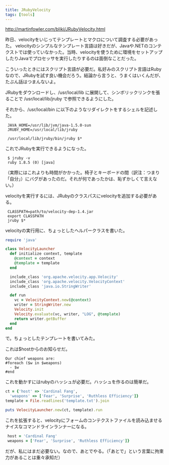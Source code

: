 ```yaml
---
title: JRubyVelocity
tags: [tools]
---
```


http://martinfowler.com/bliki/JRubyVelocity.html

昨日、velocityをいじってテンプレートとマクロについて調査する必要があった。 velocityのシンプルなテンプレート言語は好きだが、Javaや.NETのコンテクストでは使っていなかった。当時、velocityを使うために環境をセットアップしたりJavaでプロセッサを実行したりするのは面倒なことだった。

こういったときにはスクリプト言語が必要だ。私好みのスクリプト言語はRubyなので、JRubyを試す良い機会だろう。結論から言うと、うまくはいくんだが、たぶん話はつまんないよ。

JRubyをダウンロードし、/usr/local/lib に展開して、シンボリックリンクを張ることで /usr/local/lib/jruby で参照できるようにした。

それから、/usr/local/bin に以下のようなリダイレクトをするシェルを記述した。

```
 JAVA_HOME=/usr/lib/jvm/java-1.5.0-sun
 JRUBY_HOME=/usr/local/lib/jruby
 
 /usr/local/lib/jruby/bin/jruby $*
```

これでJRubyを実行できるようになった。

```
 $ jruby -v
 ruby 1.8.5 (0) [java]
```

（実際にはこれよりも時間がかかった。椅子とキーボードの間（訳注：つまり「自分」）にバグがあったのだ。それが何であったかは、恥ずかしくて言えない。）

velocityを実行するには、JRubyのクラスパスにvelocityを追加する必要がある。

```
 CLASSPATH=path/to/velocity-dep-1.4.jar
 export CLASSPATH
 jruby $*
```

velocityの実行用に、ちょっとしたヘルパークラスを書いた。

```ruby
require 'java'

class VelocityLauncher
  def initialize context, template
    @context = context
    @template = template
  end

  include_class 'org.apache.velocity.app.Velocity'
  include_class 'org.apache.velocity.VelocityContext'
  include_class 'java.io.StringWriter'

  def run
    vc = VelocityContext.new(@context)
    writer = StringWriter.new
    Velocity.init
    Velocity.evaluate(vc, writer, "LOG", @template)
    return writer.getBuffer
  end
end
```

で。ちょっとしたテンプレートを書いてみた。

これは$hostからのお知らせだ。

```
Our chief weapons are:
#foreach ($w in $weapons) 
  - $w 
#end
```

これを動かすにはrubyのハッシュが必要だ。ハッシュを作るのは簡単だ。

```ruby
ct = {'host' => 'Cardinal Fang', 
  'weapons' => ['Fear', 'Surprise', 'Ruthless Efficiency']}
template = File.readlines('template.txt').join

puts VelocityLauncher.new(ct, template).run
```

これを拡張すると、velocityにフォームのコンテクストファイルを読み込ませるナイスなコマンドラインランナーになる。

```ruby
 host = 'Cardinal Fang'
 weapons = ['Fear', 'Surprise', 'Ruthless Efficiency']}
```

だが、私にはまだ必要ない。なので、あとでやる。（「あとで」という言葉に拘束力があることは重々承知だ）
